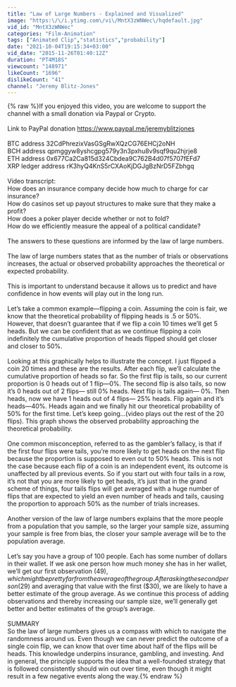 ```yaml
---
title: "Law of Large Numbers - Explained and Visualized"
image: "https:\/\/i.ytimg.com\/vi\/MntX3zWNWec\/hqdefault.jpg"
vid_id: "MntX3zWNWec"
categories: "Film-Animation"
tags: ["Animated Clip","statistics","probability"]
date: "2021-10-04T19:15:34+03:00"
vid_date: "2015-11-26T01:40:12Z"
duration: "PT4M18S"
viewcount: "148971"
likeCount: "1696"
dislikeCount: "41"
channel: "Jeremy Blitz-Jones"
---
```

{% raw %}If you enjoyed this video, you are welcome to support the channel with a small donation via Paypal or Crypto.<br /><br />Link to PayPal donation <a rel="nofollow" target="blank" href="https://www.paypal.me/jeremyblitzjones">https://www.paypal.me/jeremyblitzjones</a><br /><br />BTC address 32CdPhrezixVasGSgRwXQzCG76EHCj2oNH<br />BCH address qpmggyw8yshcgpg579y3n3pxhu8v9sqf9qu2hjrje8<br />ETH address 0x677Ca2Ca815d324Cbdea9C762B4d07f5707fEFd7<br />XRP ledger address rK3hyQ4KnS5rCXAoKjDGJgBzNrD5FZbhgq<br /><br />Video transcript:<br />How does an insurance company decide how much to charge for car insurance?<br />How do casinos set up payout structures to make sure that they make a profit?<br />How does a poker player decide whether or not to fold?<br />How do we efficiently measure the appeal of a political candidate?<br /><br />The answers to these questions are informed by the law of large numbers.<br /><br />The law of large numbers states that as the number of trials or observations increases, the actual or observed probability approaches the theoretical or expected probability.<br /><br />This is important to understand because it allows us to predict and have confidence in how events will play out in the long run.<br /><br />Let’s take a common example—flipping a coin. Assuming the coin is fair, we know that the theoretical probability of flipping heads is .5 or 50%. However, that doesn’t guarantee that if we flip a coin 10 times we’ll get 5 heads. But we can be confident that as we continue flipping a coin indefinitely the cumulative proportion of heads flipped should get closer and closer to 50%. <br /><br />Looking at this graphically helps to illustrate the concept. I just flipped a coin 20 times and these are the results. After each flip, we’ll calculate the cumulative proportion of heads so far. So the first flip is tails, so our current proportion is 0 heads out of 1 flip—0%. The second flip is also tails, so now it’s 0 heads out of 2 flips— still 0% heads. Next flip is tails again— 0%. Then heads, now we have 1 heads out of 4 flips— 25% heads. Flip again and it’s heads—40%. Heads again and we finally hit our theoretical probability of 50% for the first time. Let’s keep going…(video plays out the rest of the 20 flips). This graph shows the observed probability approaching the theoretical probability. <br /><br />One common misconception, referred to as the gambler’s fallacy, is that if the first four flips were tails, you’re more likely to get heads on the next flip because the proportion is supposed to even out to 50% heads. This is not the case because each flip of a coin is an independent event, its outcome is unaffected by all previous events. So if you start out with four tails in a row, it’s not that you are more likely to get heads, it’s just that in the grand scheme of things, four tails flips will get averaged with a huge number of flips that are expected to yield an even number of heads and tails, causing the proportion to approach 50% as the number of trials increases.<br /><br />Another version of the law of large numbers explains that the more people from a population that you sample, so the larger your sample size, assuming your sample is free from bias, the closer your sample average will be to the population average.  <br /><br />Let’s say you have a group of 100 people. Each has some number of dollars in their wallet. If we ask one person how much money she has in her wallet, we’ll get our first observation ($49), which might be pretty far from the average of the group. After asking the second person ($29) and averaging that value with the first ($30), we are likely to have a better estimate of the group average. As we continue this process of adding observations and thereby increasing our sample size, we’ll generally get better and better estimates of the group’s average. <br /><br />SUMMARY<br />So the law of large numbers gives us a compass with which to navigate the randomness around us. Even though we can never predict the outcome of a single coin flip, we can know that over time about half of the flips will be heads. This knowledge underpins insurance, gambling, and investing. And in general, the principle supports the idea that a well-founded strategy that is followed consistently should win out over time, even though it might result in a few negative events along the way.{% endraw %}
